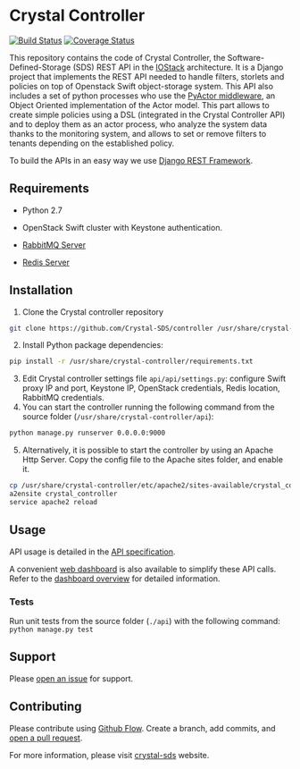 # Crystal Controller

[![Build Status](https://travis-ci.org/Crystal-SDS/controller.svg?branch=master)](https://travis-ci.org/Crystal-SDS/controller)
[![Coverage Status](https://coveralls.io/repos/github/Crystal-SDS/controller/badge.svg?branch=master)](https://coveralls.io/github/Crystal-SDS/controller?branch=master)
<!--[![Code Health](https://landscape.io/github/Crystal-SDS/controller/master/landscape.svg?style=flat)](https://landscape.io/github/Crystal-SDS/controller/master)-->

This repository contains the code of Crystal Controller, the Software-Defined-Storage (SDS) REST API in the [IOStack](https://github.com/iostackproject) architecture.
It is a Django project that implements the REST API needed to handle filters, storlets and policies on top of Openstack Swift object-storage system. This API also includes a set of python processes who use
the [PyActor middleware](https://github.com/pedrotgn/pyactor), an Object Oriented implementation of the Actor model. This part allows to create simple policies using a DSL (integrated in the Crystal Controller API)
and to deploy them as an actor process, who analyze the system data thanks to the monitoring system, and allows to set or remove filters to tenants depending on the established policy.

To build the APIs in an easy way we use [Django REST Framework](http://www.django-rest-framework.org/).

## Requirements

* Python 2.7

* OpenStack Swift cluster with Keystone authentication.

* [RabbitMQ Server](https://www.rabbitmq.com/)

* [Redis Server](http://redis.io/)


## Installation

1. Clone the Crystal controller repository
```bash
git clone https://github.com/Crystal-SDS/controller /usr/share/crystal-controller
```
2. Install Python package dependencies: 
```bash
pip install -r /usr/share/crystal-controller/requirements.txt
```
3. Edit Crystal controller settings file `api/api/settings.py`: configure Swift proxy IP and port, Keystone IP, OpenStack credentials, Redis location, RabbitMQ credentials.
4. You can start the controller running the following command from the source folder (`/usr/share/crystal-controller/api`): 
```bash
python manage.py runserver 0.0.0.0:9000
```
5. Alternatively, it is possible to start the controller by using an Apache Http Server. Copy the config file to the Apache sites folder, and enable it.
```bash
cp /usr/share/crystal-controller/etc/apache2/sites-available/crystal_controller.conf /etc/apache2/sites-available/
a2ensite crystal_controller
service apache2 reload
```

## Usage

API usage is detailed in the [API specification](http://crystal-controller.readthedocs.io/en/latest/index.html#controller-api-specification).

A convenient [web dashboard](https://github.com/Crystal-SDS/dashboard) is also available to simplify these API calls. Refer to the [dashboard overview](http://crystal-controller.readthedocs.io/en/latest/components/dashboard.html) for detailed information.

### Tests

Run unit tests from the source folder (`./api`) with the following command: `python manage.py test`

## Support

Please [open an issue](https://github.com/Crystal-SDS/controller/issues/new) for support.

## Contributing

Please contribute using [Github Flow](https://guides.github.com/introduction/flow/). Create a branch, add commits, and [open a pull request](https://github.com/Crystal-SDS/controller/compare/).

For more information, please visit [crystal-sds](http://cloudlab.urv.cat/crystal) website.
